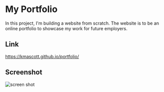 # My Portfolio

In this project, I'm building a website from scratch. The website is to be an online portfolio to showcase my work for future employers.

## Link
https://kmascott.github.io/portfolio/

## Screenshot
![screen shot](./assets/images/screencapture-kmascott-github-io-portfolio-2022-04-16-12_59_01.png)